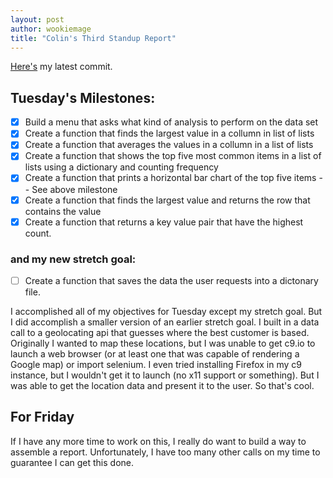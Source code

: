 ```yaml
---
layout: post
author: wookiemage
title: "Colin's Third Standup Report"
---
```


[Here's](https://github.com/wookiemage/inls560-final-app/commit/599d3db95743cd1c34cc5b6b492c023b5bec8b59) my latest commit.

## Tuesday's Milestones:
- [x] Build a menu that asks what kind of analysis to perform on the data set
- [x] Create a function that finds the largest value in a collumn in list of lists
- [x] Create a function that averages the values in a collumn in a list of lists
- [x] Create a function that shows the top five most common items in a list of lists using a dictionary and counting frequency
- [x] Create a function that prints a horizontal bar chart of the top five items -- See above milestone
- [x] Create a function that finds the largest value and returns the row that contains the value
- [x] Create a function that returns a key value pair that have the highest count.

### and my new stretch goal:

- [ ] Create a function that saves the data the user requests into a dictonary file.

I accomplished all of my objectives for Tuesday except my stretch goal. But I did accomplish a smaller version of an earlier stretch goal. I built in a data call to a geolocating api that guesses where the best customer is based. Originally I wanted to map these locations, but I was unable to get c9.io to launch a web browser (or at least one that was capable of rendering a Google map) or import selenium. I even tried installing Firefox in my c9 instance, but I wouldn't get it to launch (no x11 support or something).
But I was able to get the location data and present it to the user. So that's cool.

## For Friday

If I have any more time to work on this, I really do want to build a way to assemble a report. Unfortunately, I have too many other calls on my time to guarantee I can get this done.
